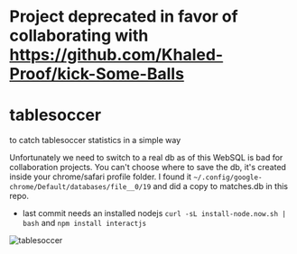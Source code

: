 # Project deprecated in favor of collaborating with  https://github.com/Khaled-Proof/kick-Some-Balls

# tablesoccer
to catch tablesoccer statistics in a simple way

Unfortunately we need to switch to a real db as of this WebSQL is bad for collaboration projects.
You can't choose where to save the db, it's created inside your chrome/safari profile folder.
I found it `~/.config/google-chrome/Default/databases/file__0/19` and did a copy to matches.db in this repo.

- last commit needs an installed nodejs `curl -sL install-node.now.sh | bash` and `npm install interactjs`

![tablesoccer](https://user-images.githubusercontent.com/24300473/159376775-372461c7-7797-4623-af60-f077f0cfb643.gif)



